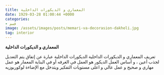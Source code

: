 ```yaml
---
title: المعماري و الديكورات الداخلية
date: 1929-03-28 01:00:44 +0000
categories:
- قسم
image: /assets/images/posts/memari-va-decorasion-dakheli.jpg
tag: interior
---
```

**المعماري و الديكورات الداخلية**

تعريف المعماري و الديكورات الداخلية
الديكورات الداخلية عبارة عن  إتفاق يتم التعديل لجذب أعين ، و أساس العمل الديكور هو العمل في الغرفه أو في البناية 
المعمار هو عمل مهاري و صحيح و عمل عالي و اعلی مستويات التفكير ويتدخل مع الإضاءة
لوکوربوزیه